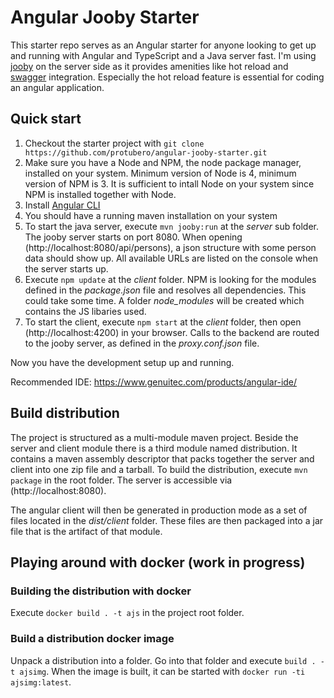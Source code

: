 # Angular Jooby Starter

This starter repo serves as an Angular starter for anyone looking to get up and running with Angular and TypeScript and a Java server fast. 
I'm using [jooby](https://github.com/jooby-project/jooby) on the server side as it provides amenities like hot reload and [swagger](https://swagger.io/) integration. Especially the hot reload feature is essential for coding an angular application.

## Quick start

1. Checkout the starter project with `git clone https://github.com/protubero/angular-jooby-starter.git`
1. Make sure you have a Node and NPM, the node package manager, installed on your system. Minimum version of Node is 4, minimum version of NPM is 3. It is sufficient to intall Node on your system since NPM is installed together with Node.   
1. Install [Angular CLI](https://github.com/angular/angular-cli)
1. You should have a running maven installation on your system
1. To start the java server, execute `mvn jooby:run` at the *server* sub folder. The jooby server starts on port 8080. When opening (http://localhost:8080/api/persons), a json structure with some person data should show up. All available URLs are listed on the console when the server starts up. 
1. Execute `npm update` at the *client* folder. NPM is looking for the modules defined in the *package.json* file and resolves all dependencies. This could take some time. A folder *node_modules* will be created which contains the JS libaries used.
1. To start the client, execute `npm start` at the *client* folder, then open (http://localhost:4200) in your browser. Calls to the backend are routed to the jooby server, as defined in the *proxy.conf.json* file.

Now you have the development setup up and running.

Recommended IDE: https://www.genuitec.com/products/angular-ide/
 

## Build distribution  
 
The project is structured as a multi-module maven project. Beside the server and client module there is a third module named distribution. 
It contains a maven assembly descriptor that packs together the server and client into one zip file and a tarball. To build the distribution, execute `mvn package` in the root folder. The server is accessible via (http://localhost:8080).

The angular client will then be generated in production mode as a set of files located in the *dist/client* folder. These files are then packaged into a jar file that is the artifact of that module.
	
## Playing around with docker (work in progress)

### Building the distribution with docker

Execute `docker build . -t ajs` in the project root folder.

### Build a distribution docker image

Unpack a distribution into a folder. Go into that folder and execute `build . -t ajsimg`. When the image is built, it can be started with `docker run -ti ajsimg:latest`.





	
